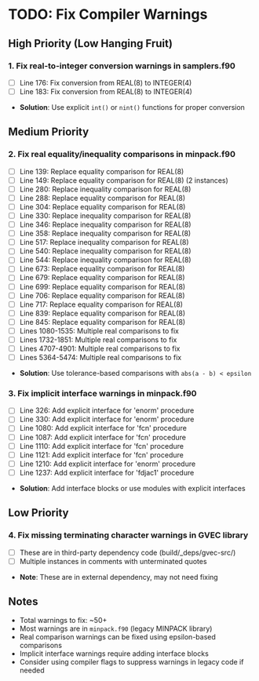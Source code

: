 # TODO: Fix Compiler Warnings

## High Priority (Low Hanging Fruit)

### 1. Fix real-to-integer conversion warnings in samplers.f90
- [ ] Line 176: Fix conversion from REAL(8) to INTEGER(4)
- [ ] Line 183: Fix conversion from REAL(8) to INTEGER(4)
- **Solution**: Use explicit `int()` or `nint()` functions for proper conversion

## Medium Priority

### 2. Fix real equality/inequality comparisons in minpack.f90
- [ ] Line 139: Replace equality comparison for REAL(8)
- [ ] Line 149: Replace equality comparison for REAL(8) (2 instances)
- [ ] Line 280: Replace inequality comparison for REAL(8)
- [ ] Line 288: Replace equality comparison for REAL(8)
- [ ] Line 304: Replace equality comparison for REAL(8)
- [ ] Line 330: Replace inequality comparison for REAL(8)
- [ ] Line 346: Replace inequality comparison for REAL(8)
- [ ] Line 358: Replace inequality comparison for REAL(8)
- [ ] Line 517: Replace inequality comparison for REAL(8)
- [ ] Line 540: Replace inequality comparison for REAL(8)
- [ ] Line 544: Replace inequality comparison for REAL(8)
- [ ] Line 673: Replace equality comparison for REAL(8)
- [ ] Line 679: Replace equality comparison for REAL(8)
- [ ] Line 699: Replace equality comparison for REAL(8)
- [ ] Line 706: Replace equality comparison for REAL(8)
- [ ] Line 717: Replace equality comparison for REAL(8)
- [ ] Line 839: Replace equality comparison for REAL(8)
- [ ] Line 845: Replace equality comparison for REAL(8)
- [ ] Lines 1080-1535: Multiple real comparisons to fix
- [ ] Lines 1732-1851: Multiple real comparisons to fix
- [ ] Lines 4707-4901: Multiple real comparisons to fix
- [ ] Lines 5364-5474: Multiple real comparisons to fix
- **Solution**: Use tolerance-based comparisons with `abs(a - b) < epsilon`

### 3. Fix implicit interface warnings in minpack.f90
- [ ] Line 326: Add explicit interface for 'enorm' procedure
- [ ] Line 330: Add explicit interface for 'enorm' procedure
- [ ] Line 1080: Add explicit interface for 'fcn' procedure
- [ ] Line 1087: Add explicit interface for 'fcn' procedure
- [ ] Line 1110: Add explicit interface for 'fcn' procedure
- [ ] Line 1121: Add explicit interface for 'fcn' procedure
- [ ] Line 1210: Add explicit interface for 'enorm' procedure
- [ ] Line 1237: Add explicit interface for 'fdjac1' procedure
- **Solution**: Add interface blocks or use modules with explicit interfaces

## Low Priority

### 4. Fix missing terminating character warnings in GVEC library
- [ ] These are in third-party dependency code (build/_deps/gvec-src/)
- [ ] Multiple instances in comments with unterminated quotes
- **Note**: These are in external dependency, may not need fixing

## Notes
- Total warnings to fix: ~50+
- Most warnings are in `minpack.f90` (legacy MINPACK library)
- Real comparison warnings can be fixed using epsilon-based comparisons
- Implicit interface warnings require adding interface blocks
- Consider using compiler flags to suppress warnings in legacy code if needed
